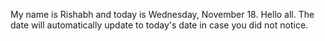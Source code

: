 My name is Rishabh and today is Wednesday, November 18. Hello all. The date will automatically update to today's date in case you did not notice.
